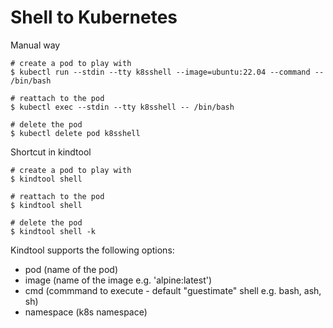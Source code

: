 # Shell to Kubernetes


Manual way

```shell
# create a pod to play with
$ kubectl run --stdin --tty k8sshell --image=ubuntu:22.04 --command -- /bin/bash

# reattach to the pod
$ kubectl exec --stdin --tty k8sshell -- /bin/bash

# delete the pod
$ kubectl delete pod k8sshell
```

Shortcut in kindtool

```shell
# create a pod to play with
$ kindtool shell

# reattach to the pod
$ kindtool shell

# delete the pod
$ kindtool shell -k
```

Kindtool supports the following options:

- pod (name of the pod)
- image (name of the image e.g. 'alpine:latest')
- cmd (commmand to execute - default "guestimate" shell e.g. bash, ash, sh)
- namespace (k8s namespace)
